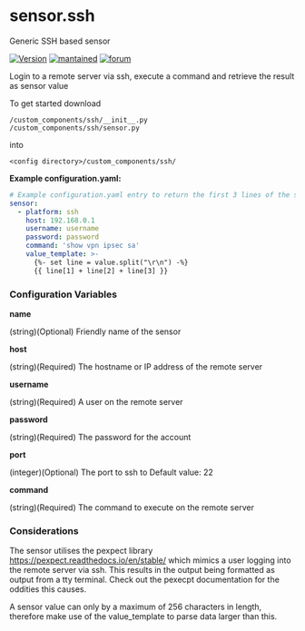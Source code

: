 # sensor.ssh
Generic SSH based sensor
  
[![Version](https://img.shields.io/badge/version-0.1.2-green.svg?style=for-the-badge)](#) [![mantained](https://img.shields.io/maintenance/yes/2019.svg?style=for-the-badge)](#) [![forum](https://img.shields.io/badge/forum-visit-orange.svg?style=for-the-badge)](https://community.home-assistant.io/t/unifi-security-gateway/71505)   

Login to a remote server via ssh, execute a command and retrieve the result as sensor value

To get started download
```
/custom_components/ssh/__init__.py
/custom_components/ssh/sensor.py

```
into
```
<config directory>/custom_components/ssh/
```

**Example configuration.yaml:**

```yaml
# Example configuration.yaml entry to return the first 3 lines of the specified command
sensor:
  - platform: ssh
    host: 192.168.0.1
    username: username
    password: password
    command: 'show vpn ipsec sa'
    value_template: >-
      {%- set line = value.split("\r\n") -%}
      {{ line[1] + line[2] + line[3] }}
```
### Configuration Variables

**name**

  (string)(Optional) Friendly name of the sensor

**host**

  (string)(Required) The hostname or IP address of the remote server

**username**

  (string)(Required) A user on the remote server
  
**password**

(string)(Required) The password for the account

**port**

  (integer)(Optional) The port to ssh to
  Default value: 22

**command**

  (string)(Required) The command to execute on the remote server
  
### Considerations

The sensor utilises the pexpect library https://pexpect.readthedocs.io/en/stable/ which mimics a user logging into the remote server via ssh. This results in the output being formatted as output from a tty terminal. Check out the pexecpt documentation for the oddities this causes.

A sensor value can only by a maximum of 256 characters in length, therefore make use of the value_template to parse data larger than this.

